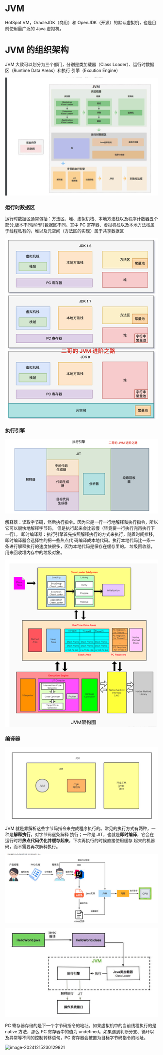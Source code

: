 # JVM

HotSpot VM，OracleJDK（商⽤）和 OpenJDK（开源）的默认虚拟机，也是⽬前使⽤最⼴泛的 Java 虚拟机，

# JVM 的组织架构

JVM ⼤致可以划分为三个部⻔，分别是类加载器（Class Loader）、运⾏时数据区（Runtime Data Areas）和执⾏ 引擎（Excution Engine）

![image-20241215223807462](https://raw.githubusercontent.com/a186232641/images/master/img/202412152238205.png)

### 运⾏时数据区

运⾏时数据区通常包括：⽅法区、堆、虚拟机栈、本地⽅法栈以及程序计数器五个部分,版本不同运行时数据区不同。其中 PC 寄存器、虚拟机栈以及本地⽅法栈属于线程私有的，堆以及元空间（⽅法区的实现）属于共享数据区

![image-20241215224242493](https://raw.githubusercontent.com/a186232641/images/master/img/202412152242964.png)

### 执⾏引擎

![image-20241215224405966](https://raw.githubusercontent.com/a186232641/images/master/img/202412152244080.png)

解释器：读取字节码，然后执⾏指令。因为它是⼀⾏⼀⾏地解释和执⾏指令，所以它可以很快地解释字节码， 但是执⾏起来会⽐较慢（毕竟要⼀⾏执⾏完再执⾏下⼀⾏）。 即时编译器：执⾏引擎⾸先按照解释执⾏的⽅式来执⾏，随着时间推移，即时编译器会选择性的把⼀些热点代 码编译成本地代码。执⾏本地代码⽐⼀条⼀条进⾏解释执⾏的速度快很多，因为本地代码是保存在缓存⾥的。 垃圾回收器，⽤来回收堆内存中的垃圾对象。

![image-20241215224623958](https://raw.githubusercontent.com/a186232641/images/master/img/202412152246680.png)

### 编译器

![image-20241215225230228](https://raw.githubusercontent.com/a186232641/images/master/img/202412152252517.png)

JVM 就是靠解析这些字节码指令来完成程序执⾏的。常⻅的执⾏⽅式有两种，⼀种是**解释执⾏**，对字节码逐条解释 执⾏；⼀种是 JIT，也就是**即时编译**，它会在运⾏时将**热点代码优化并缓存起来**，下次再执⾏的时候直接使⽤缓存 起来的机器码，⽽不需要再次解释执⾏。

![image-20241215225405521](https://raw.githubusercontent.com/a186232641/images/master/img/202412152254483.png)

![image-20241215225724092](https://raw.githubusercontent.com/a186232641/images/master/img/202412152257367.png)

PC 寄存器存储的是下⼀个字节码指令的地址。如果虚拟机中的当前线程执⾏的是 native ⽅法，那么 PC 寄存器中的值为 undefined。如果遇到判断分⽀、循环以及异常等不同的控制转移语句，PC 寄存器会被置为⽬标字节码指令的地址。

![image-20241215230129821](./Readme.assets/image-20241215230129821.png)